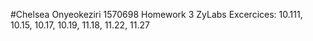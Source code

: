 #Chelsea Onyeokeziri 1570698
Homework 3 ZyLabs Excercices: 10.111, 10.15, 10.17, 10.19, 11.18, 11.22, 11.27
